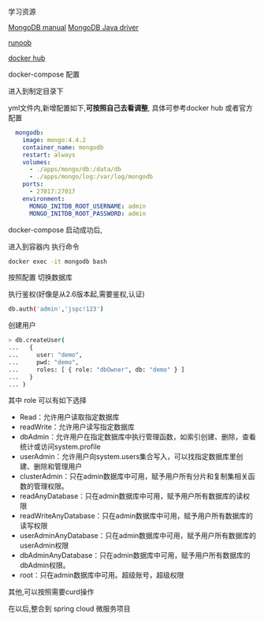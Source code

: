 学习资源

[MongoDB manual](https://docs.mongodb.com/manual/)
[MongoDB Java driver](https://mongodb.github.io/mongo-java-driver/4.2/driver/getting-started/quick-start/)

[runoob](https://www.runoob.com/mongodb/mongodb-dropdatabase.html)

[docker hub](https://hub.docker.com/_/mongo?tab=description&page=1&ordering=last_updated)

docker-compose 配置

进入到制定目录下

yml文件内,新增配置如下,**可按照自己去看调整**, 具体可参考docker hub 或者官方配置

```yaml
  mongodb:
    image: mongo:4.4.2
    container_name: mongodb
    restart: always
    volumes:
      - ./apps/mongo/db:/data/db
      - ./apps/mongo/log:/var/log/mongodb
    ports:
      - 27017:27017
    environment:
      MONGO_INITDB_ROOT_USERNAME: admin
      MONGO_INITDB_ROOT_PASSWORD: admin
```



docker-compose 启动成功后,

进入到容器内 执行命令

```bash
docker exec -it mongodb bash
```

按照配置 切换数据库

执行鉴权(好像是从2.6版本起,需要鉴权,认证)

```bash
db.auth('admin','jspc!123')
```

创建用户

```bash
> db.createUser(
...   {
...     user: "demo",
...     pwd: "demo",
...     roles: [ { role: "dbOwner", db: "demo" } ]
...   }
... )
```

其中 role 可以有如下选择

- Read：允许用户读取指定数据库
-  readWrite：允许用户读写指定数据库
-  dbAdmin：允许用户在指定数据库中执行管理函数，如索引创建、删除，查看统计或访问system.profile
-  userAdmin：允许用户向system.users集合写入，可以找指定数据库里创建、删除和管理用户
-  clusterAdmin：只在admin数据库中可用，赋予用户所有分片和复制集相关函数的管理权限。
-  readAnyDatabase：只在admin数据库中可用，赋予用户所有数据库的读权限
-  readWriteAnyDatabase：只在admin数据库中可用，赋予用户所有数据库的读写权限
-  userAdminAnyDatabase：只在admin数据库中可用，赋予用户所有数据库的userAdmin权限
-  dbAdminAnyDatabase：只在admin数据库中可用，赋予用户所有数据库的dbAdmin权限。
-  root：只在admin数据库中可用。超级账号，超级权限

其他,可以按照需要curd操作

在以后,整合到 spring cloud 微服务项目